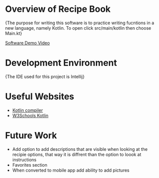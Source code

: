 # Overview of Recipe Book

{The purpose for writing this software is to practice writing fucntions in a new language, namely Kotlin. To open click src/main/kotlin then choose Main.kt}


[Software Demo Video](https://youtu.be/PhUmmWL3esk)

# Development Environment

{The IDE used for this project is Intellij}

# Useful Websites

- [Kotlin compiler](https://kotlinlang.org/docs/command-line.html)
- [W3Schools Kotlin](https://www.w3schools.com/KOTLIN/index.php)

# Future Work

- Add option to add descriptions that are visible when looking at the recipie options, that way it is diffrent than the option to loook at instructions
- Favorites section
- When converted to mobile app add ability to add pictures
